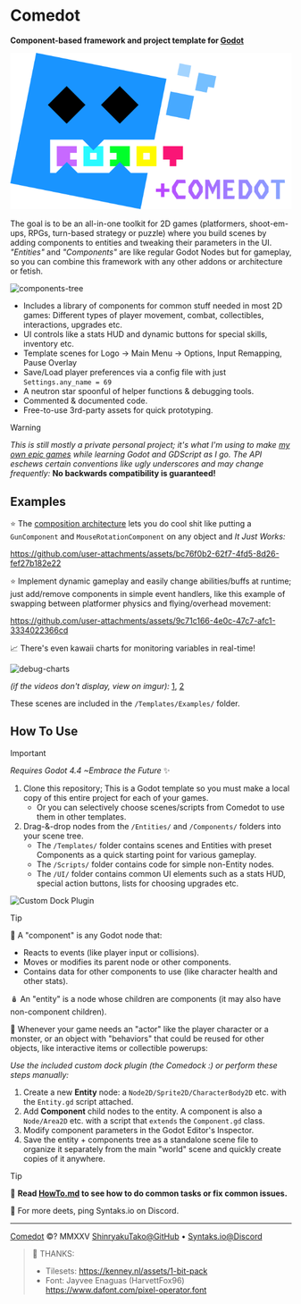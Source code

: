 # Comedot

**Component-based framework and project template for [Godot][godot]**

![Godot+Comedot Logo][logo]

The goal is to be an all-in-one toolkit for 2D games (platformers, shoot-em-ups, RPGs, turn-based strategy or puzzle) where you build scenes by adding components to entities and tweaking their parameters in the UI. _"Entities"_ and _"Components"_ are like regular Godot Nodes but for gameplay, so you can combine this framework with any other addons or architecture or fetish.

![components-tree]

* Includes a library of components for common stuff needed in most 2D games: Different types of player movement, combat, collectibles, interactions, upgrades etc.
* UI controls like a stats HUD and dynamic buttons for special skills, inventory etc.
* Template scenes for Logo → Main Menu → Options, Input Remapping, Pause Overlay
* Save/Load player preferences via a config file with just `Settings.any_name = 69`
* A neutron star spoonful of helper functions & debugging tools.
* Commented & documented code.
* Free-to-use 3rd-party assets for quick prototyping.

> [!WARNING]
> _This is still mostly a private personal project; it's what I'm using to make [my own epic games][itch] while learning Godot and GDScript as I go. The API eschews certain conventions like ugly underscores and may change frequently:_ **No backwards compatibility is guaranteed!**


## Examples 

⭐️ The [composition architecture][composition-over-inheritance] lets you do cool shit like putting a `GunComponent` and `MouseRotationComponent` on any object and _It Just Works:_  

https://github.com/user-attachments/assets/bc76f0b2-62f7-4fd5-8d26-fef27b182e22

⭐️ Implement dynamic gameplay and easily change abilities/buffs at runtime; just add/remove components in simple event handlers, like this example of swapping between platformer physics and flying/overhead movement:

https://github.com/user-attachments/assets/9c71c166-4e0c-47c7-afc1-3334022366cd

📈 There's even kawaii charts for monitoring variables in real-time!

![debug-charts]

_(if the videos don't display, view on imgur):_ [1][trees-with-guns], [2][swapping-components]

These scenes are included in the `/Templates/Examples/` folder.


## How To Use

> [!Important]  
> _Requires Godot 4.4 ~Embrace the Future_ ✨  

1. Clone this repository; This is a Godot template so you must make a local copy of this entire project for each of your games.
	* Or you can selectively choose scenes/scripts from Comedot to use them in other templates.
2. Drag-&-drop nodes from the `/Entities/` and `/Components/` folders into your scene tree.
	* The `/Templates/` folder contains scenes and Entities with preset Components as a quick starting point for various gameplay.
	* The `/Scripts/` folder contains code for simple non-Entity nodes.
	* The `/UI/` folder contains common UI elements such as a stats HUD, special action buttons, lists for choosing upgrades etc.

![Custom Dock Plugin][comedock]

> [!TIP]
> 🧩 A "component" is any Godot node that:
> * Reacts to events (like player input or collisions).
> * Moves or modifies its parent node or other components.
> * Contains data for other components to use (like character health and other stats).
>
> 🪆 An "entity" is a node whose children are components (it may also have non-component children).

🎳 Whenever your game needs an "actor" like the player character or a monster, or an object with "behaviors" that could be reused for other objects, like interactive items or collectible powerups:

_Use the included custom dock plugin (the Comedock :) or perform these steps manually:_

1. Create a new **Entity** node: a `Node2D/Sprite2D/CharacterBody2D` etc. with the `Entity.gd` script attached.
2. Add **Component** child nodes to the entity. A component is also a `Node/Area2D` etc. with a script that `extends` the `Component.gd` class.
3. Modify component parameters in the Godot Editor's Inspector.
4. Save the entity + components tree as a standalone scene file to organize it separately from the main "world" scene and quickly create copies of it anywhere.

> [!TIP]
> 📜 **Read [HowTo.md][howto] to see how to do common tasks or fix common issues.**
>
> 💬 For more deets, ping Syntaks.io on Discord.

----

[Comedot][repository] ©? MMXXV [ShinryakuTako@GitHub][github] • [Syntaks.io@Discord][discord]

> 🤍 THANKS:  
> * Tilesets:	https://kenney.nl/assets/1-bit-pack  
> * Font:		Jayvee Enaguas (HarvettFox96) https://www.dafont.com/pixel-operator.font

[repository]: https://github.com/invadingoctopus/comedot
[website]: https://invadingoctopus.io
[license]: License.txt
[patreon]: https://www.patreon.com/invadingoctopus
[discord]: https://discord.gg/jZG3cBFt7u
[twitter]: https://twitter.com/invadingoctopus
[mastodon]:https://mastodon.gamedev.place/@Syntaks
[github]:  https://github.com/ShinryakuTako
[itch]:    https://syntaks.itch.io

[howto]:		HowTo.md
[conventions]:	Conventions.md
[thanks]:		Thanks.md
[todo]:			ToDo.md

[godot]: https://github.com/godotengine/godot "Godot Game Engine"
[composition-over-inheritance]: https://en.wikipedia.org/wiki/Composition_over_inheritance
[entity–component–system]: https://en.wikipedia.org/wiki/Entity_component_system

[logo]: /Assets/Logos/ComedotExtraLogo.png "Godot+Comedot Logo"
[components-tree]: https://i.imgur.com/7M0pH3v.png "🌳 Example Components Tree for a Player Entity"
[trees-with-guns]: https://i.imgur.com/1XyiqVr.mp4 "Trees with Guns"
[swapping-components]: https://i.imgur.com/Y7vbdpl.mp4 "Swapping Control Components"
[debug-charts]: https://i.imgur.com/4ZuJGBj.png "Debug Chart Windows"
[comedock]: https://i.imgur.com/j5f2xna.png "Godot Dock Plugin"
